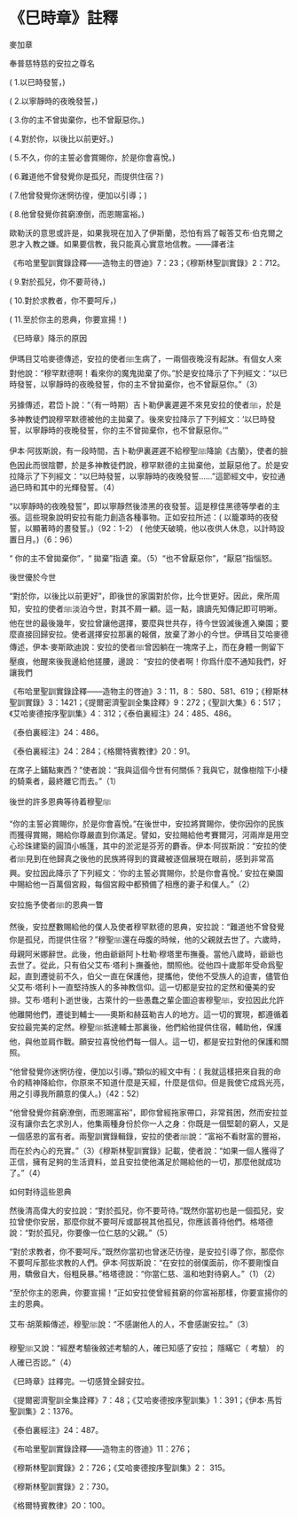 # 《巳時章》註釋

麥加章

奉普慈特慈的安拉之尊名

( 1.以巳時發誓，)

( 2.以寧靜時的夜晚發誓，)

( 3.你的主不曾拋棄你，也不曾厭惡你。) 

( 4.對於你，以後比以前更好。)

( 5.不久，你的主誓必會賞賜你，於是你會喜悅。)

( 6.難道他不曾發覺你是孤兒，而提供住宿？)

( 7.他曾發覺你迷惘彷徨，便加以引導；) 

( 8.他曾發覺你貧窮潦倒，而恩賜富裕。)

歐勒沃的意思或許是，如果我現在加入了伊斯蘭，恐怕有爲了報答艾布·伯克爾之恩才入教之嫌。如果要信教，我只能真心實意地信教。——譯者注

《布哈里聖訓實錄詮釋——造物主的啓迪》7：23；《穆斯林聖訓實錄》2：712。

( 9.對於孤兒，你不要苛待，)

( 10.對於求教者，你不要呵斥，) 

( 11.至於你主的恩典，你要宣揚！)

《巳時章》降示的原因

伊瑪目艾哈麥德傳述，安拉的使者ﷺ生病了，一兩個夜晚沒有起牀。有個女人來對他說：“穆罕默德啊！看來你的魔鬼拋棄了你。”於是安拉降示了下列經文：“以巳時發誓，以寧靜時的夜晚發誓，你的主不曾拋棄你，也不曾厭惡你。”（3）

另據傳述，君岱卜說：“（有一時期）吉卜勒伊裏遲遲不來見安拉的使者ﷺ，於是多神教徒們說穆罕默德被他的主拋棄了。後來安拉降示了下列經文：‘以巳時發誓，以寧靜時的夜晚發誓，你的主不曾拋棄你，也不曾厭惡你。’”

伊本·阿拔斯說，有一段時間，吉卜勒伊裏遲遲不給穆聖ﷺ降諭《古蘭》，使者的臉色因此而很陰鬱，於是多神教徒們說，穆罕默德的主拋棄他，並厭惡他了。於是安拉降示了下列經文：“以巳時發誓，以寧靜時的夜晚發誓……”這節經文中，安拉通過巳時和其中的光輝發誓。（4）

“以寧靜時的夜晚發誓”，即以寧靜然後漆黑的夜發誓。這是穆佳黑德等學者的主張。這些現象說明安拉有能力創造各種事物。正如安拉所述：( 以籠罩時的夜發誓，以顯著時的晝發誓。)（92：1-2） ( 他使天破曉，他以夜供人休息，以計時設置日月。)（6：96）

“ 你的主不曾拋棄你”，“ 拋棄”指遺 棄。（5）“也不曾厭惡你”，“厭惡”指惱怒。

後世優於今世

“對於你，以後比以前更好”，即後世的家園對於你，比今世更好。因此，衆所周知，安拉的使者ﷺ淡泊今世，對其不屑一顧。這一點，讀讀先知傳記即可明晰。他在世的最後幾年，安拉曾讓他選擇，要麼與世共存，待今世毀滅後進入樂園；要麼直接回歸安拉。使者選擇安拉那裏的報償，放棄了渺小的今世。伊瑪目艾哈麥德傳述，伊本·麥斯歐迪說：安拉的使者ﷺ曾因躺在一塊席子上，而在身體一側留下壓痕，他醒來後我邊給他搓腰，邊說： “安拉的使者啊！你爲什麼不通知我們，好讓我們

《布哈里聖訓實錄詮釋——造物主的啓迪》3：11，8： 580、581、619；《穆斯林聖訓實錄》3：1421；《提爾密濟聖訓全集詮釋》9：272；《聖訓大集》6：517；《艾哈麥德按序聖訓集》4：312；《泰伯裏經注》24：485、486。

《泰伯裏經注》24：486。

《泰伯裏經注》24：284；《格爾特賓教律》20：91。

在席子上鋪點東西？”使者說：“我與這個今世有何關係？我與它，就像樹陰下小棲的騎乘者，最終離它而去。”（1）

後世的許多恩典等待着穆聖ﷺ

“你的主誓必賞賜你，於是你會喜悅。”在後世中，安拉將賞賜你，使你因你的民族而獲得賞賜，賜給你尊嚴直到你滿足。譬如，安拉賜給他考賽爾河，河兩岸是用空心珍珠建築的圓頂小帳篷，其中的淤泥是芬芳的麝香。伊本·阿拔斯說：“安拉的使者ﷺ見到在他歸真之後他的民族將得到的寶藏被逐個展現在眼前，感到非常高興。安拉因此降示了下列經文：‘你的主誓必賞賜你，於是你會喜悅。’ 安拉在樂園中賜給他一百萬個宮殿，每個宮殿中都預備了相應的妻子和僕人。”（2）

安拉施予使者ﷺ的恩典一瞥

然後，安拉歷數賜給他的僕人及使者穆罕默德的恩典，安拉說：“難道他不曾發覺你是孤兒，而提供住宿？”穆聖ﷺ還在母腹的時候，他的父親就去世了。六歲時，母親阿米娜辭世。此後，他由爺爺阿卜杜勒·穆塔里布撫養。當他八歲時，爺爺也去世了。從此，只有伯父艾布·塔利卜撫養他，關照他。從他四十歲那年受命爲聖起，直到遷徙前不久，伯父一直在保護他，提攜他，使他不受族人的迫害，儘管伯父艾布·塔利卜一直堅持族人的多神教信仰。這一切都是安拉的定然和優美的安排。艾布·塔利卜逝世後，古萊什的一些愚蠢之輩企圖迫害穆聖ﷺ，安拉因此允許他離開他們，遷徙到輔士——奧斯和赫茲勒吉人的地方。這一切的實現，都遵循着安拉最完美的定然。穆聖ﷺ抵達輔士那裏後，他們給他提供住宿，輔助他，保護他，與他並肩作戰。願安拉喜悅他們每一個人。這一切，都是安拉對他的保護和關照。

“他曾發覺你迷惘彷徨，便加以引導。”類似的經文中有：( 我就這樣把來自我的命令的精神降給你，你原來不知道什麼是天經，什麼是信仰。但是我使它成爲光亮，用之引導我所願意的僕人。)（42：52）

“他曾發覺你貧窮潦倒，而恩賜富裕”，即你曾經拖家帶口，非常貧困，然而安拉並沒有讓你去乞求別人，他集兩種身份於你一人之身：你既是一個堅韌的窮人，又是一個感恩的富有者。兩聖訓實錄輯錄，安拉的使者ﷺ說：“富裕不看財富的豐裕，而在於內心的充實。”（3）《穆斯林聖訓實錄》記載，使者說：“如果一個人獲得了正信，擁有足夠的生活資料，並且安拉使他滿足於賜給他的一切，那麼他就成功了。”（4）

如何對待這些恩典

然後清高偉大的安拉說：“對於孤兒，你不要苛待。”既然你當初也是一個孤兒，安拉曾使你安居，那麼你就不要呵斥或鄙視其他孤兒，你應該善待他們。格塔德說：“對於孤兒，你要像一位仁慈的父親。”（5）

“對於求教者，你不要呵斥。”既然你當初也曾迷茫彷徨，是安拉引導了你，那麼你不要呵斥那些求教的人們。伊本·阿拔斯說：“在安拉的弱僕面前，你不要剛愎自用，驕傲自大，俗粗戾暴。”格塔德說：“你當仁慈、溫和地對待窮人。”（1）（2）

“至於你主的恩典，你要宣揚！”正如安拉使曾經貧窮的你富裕那樣，你要宣揚你的主的恩典。

艾布·胡萊賴傳述，穆聖ﷺ說：“不感謝他人的人，不會感謝安拉。”（3）

穆聖ﷺ又說：“經歷考驗後敘述考驗的人，確已知感了安拉； 隱瞞它（ 考驗） 的人確已否認。”（4）

《巳時章》註釋完。一切感贊全歸安拉。

《提爾密濟聖訓全集詮釋》7：48；《艾哈麥德按序聖訓集》1：391；《伊本·馬哲聖訓集》2：1376。

《泰伯裏經注》24：487。

《布哈里聖訓實錄詮釋——造物主的啓迪》11：276；

《穆斯林聖訓實錄》2：726；《艾哈麥德按序聖訓集》2： 315。

《穆斯林聖訓實錄》2：730。

《格爾特賓教律》20：100。



